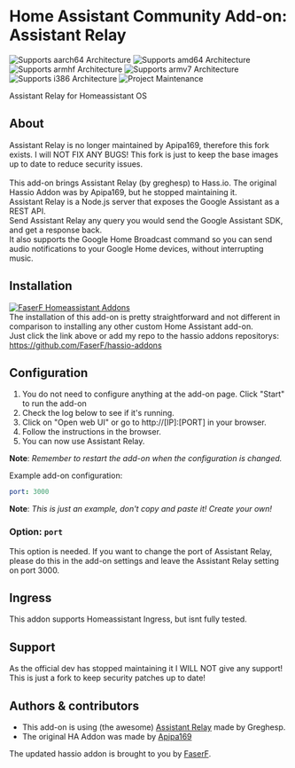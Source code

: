 # Home Assistant Community Add-on: Assistant Relay
![Supports aarch64 Architecture][aarch64-shield] ![Supports amd64 Architecture][amd64-shield] ![Supports armhf Architecture][armhf-shield] ![Supports armv7 Architecture][armv7-shield] ![Supports i386 Architecture][i386-shield]
![Project Maintenance][maintenance-shield]

Assistant Relay for Homeassistant OS

## About

Assistant Relay is no longer maintained by Apipa169, therefore this fork exists. I will NOT FIX ANY BUGS! This fork is just to keep the base images up to date to reduce security issues.<br /> 
<br /> 
This add-on brings Assistant Relay (by greghesp) to Hass.io. The original Hassio Addon was by Apipa169, but he stopped maintaining it.<br /> 
Assistant Relay is a Node.js server that exposes the Google Assistant as a REST API.<br /> 
Send Assistant Relay any query you would send the Google Assistant SDK, and get a response back.<br /> 
It also supports the Google Home Broadcast command so you can send audio notifications to your Google Home devices, without interrupting music.

## Installation

[![FaserF Homeassistant Addons](https://my.home-assistant.io/badges/supervisor_add_addon_repository.svg)](https://my.home-assistant.io/redirect/supervisor_add_addon_repository/?repository_url=https%3A%2F%2Fgithub.com%2FFaserF%2Fhassio-addons)
<br /> 
The installation of this add-on is pretty straightforward and not different in comparison to installing any other custom Home Assistant add-on.<br /> 
Just click the link above or add my repo to the hassio addons repositorys: https://github.com/FaserF/hassio-addons

## Configuration

1. You do not need to configure anything at the add-on page. Click "Start" to run the add-on
2. Check the log below to see if it's running.
3. Click on "Open web UI" or go to http://[IP]:[PORT] in your browser.
4. Follow the instructions in the browser.
5. You can now use Assistant Relay.

**Note**: _Remember to restart the add-on when the configuration is changed._

Example add-on configuration:

```yaml
port: 3000
```

**Note**: _This is just an example, don't copy and paste it! Create your own!_

### Option: `port`

This option is needed. If you want to change the port of Assistant Relay, please do this in the add-on settings and leave the Assistant Relay setting on port 3000. 

## Ingress

This addon supports Homeassistant Ingress, but isnt fully tested.

## Support

As the official dev has stopped maintaining it I WILL NOT give any support! This is just a fork to keep security patches up to date!

## Authors & contributors

- This add-on is using (the awesome) [Assistant Relay](https://github.com/greghesp/assistant-relay) made by Greghesp.<br /> 
- The original HA Addon was made by [Apipa169](https://github.com/Apipa169/Assistant-Relay-for-Hassio)<br /> 

The updated hassio addon is brought to you by [FaserF].

[maintenance-shield]: https://img.shields.io/maintenance/yes/2021.svg
[aarch64-shield]: https://img.shields.io/badge/aarch64-no-red.svg
[amd64-shield]: https://img.shields.io/badge/amd64-yes-green.svg
[armhf-shield]: https://img.shields.io/badge/armhf-no-red.svg
[armv7-shield]: https://img.shields.io/badge/armv7-yes-green.svg
[i386-shield]: https://img.shields.io/badge/i386-no-red.svg
[FaserF]: https://github.com/FaserF/
[issue]: https://github.com/FaserF/hassio-addons/issues